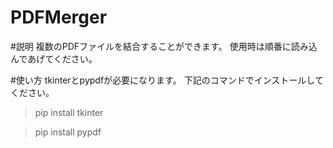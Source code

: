 # PDFMerger

#説明
複数のPDFファイルを結合することができます。
使用時は順番に読み込んであげてください。

#使い方
tkinterとpypdfが必要になります。
下記のコマンドでインストールしてください。
> pip install tkinter

> pip install pypdf
